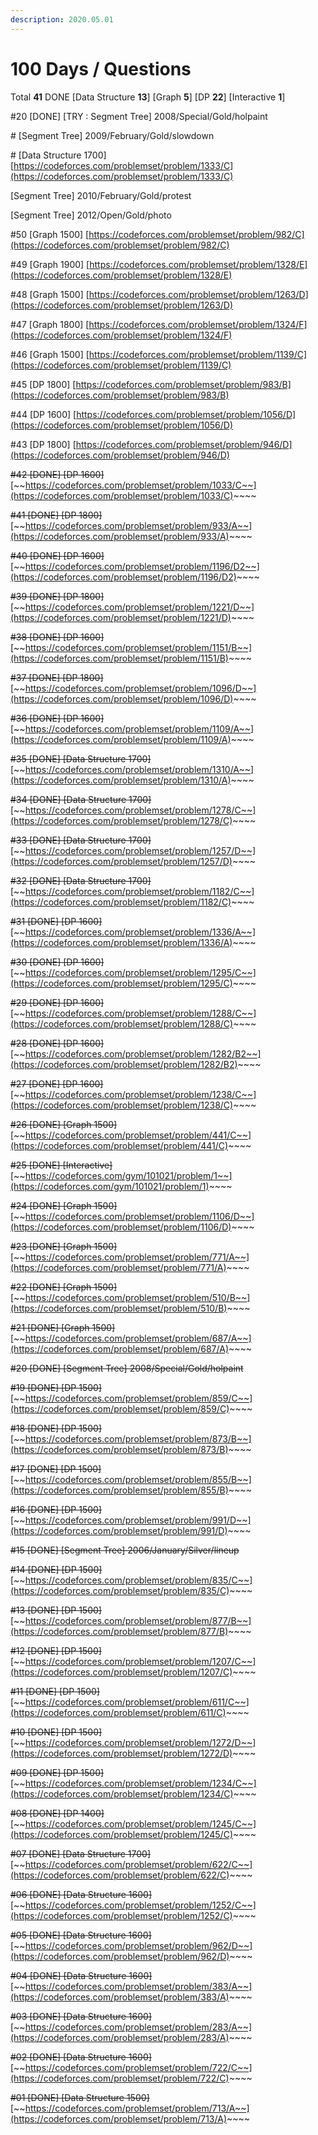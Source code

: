 ```yaml
---
description: 2020.05.01
---
```


# 100 Days / Questions

Total **41** DONE \[Data Structure **13**\] \[Graph **5**\] \[DP **22**\] \[Interactive **1**\]

\#20 \[DONE\] \[TRY : Segment Tree\] 2008/Special/Gold/holpaint

\# \[Segment Tree\] 2009/February/Gold/slowdown

\# \[Data Structure 1700\] [https://codeforces.com/problemset/problem/1333/C](https://codeforces.com/problemset/problem/1333/C)

\[Segment Tree\] 2010/February/Gold/protest

\[Segment Tree\] 2012/Open/Gold/photo

\#50 \[Graph 1500\] [https://codeforces.com/problemset/problem/982/C](https://codeforces.com/problemset/problem/982/C)

\#49 \[Graph 1900\] [https://codeforces.com/problemset/problem/1328/E](https://codeforces.com/problemset/problem/1328/E)

\#48 \[Graph 1500\] [https://codeforces.com/problemset/problem/1263/D](https://codeforces.com/problemset/problem/1263/D)

\#47 \[Graph 1800\] [https://codeforces.com/problemset/problem/1324/F](https://codeforces.com/problemset/problem/1324/F)

\#46 \[Graph 1500\] [https://codeforces.com/problemset/problem/1139/C](https://codeforces.com/problemset/problem/1139/C)

\#45 \[DP 1800\] [https://codeforces.com/problemset/problem/983/B](https://codeforces.com/problemset/problem/983/B)

\#44 \[DP 1600\] [https://codeforces.com/problemset/problem/1056/D](https://codeforces.com/problemset/problem/1056/D)

\#43 \[DP 1800\] [https://codeforces.com/problemset/problem/946/D](https://codeforces.com/problemset/problem/946/D)

~~\#42 \[DONE\] \[DP 1600\]~~ [~~https://codeforces.com/problemset/problem/1033/C~~](https://codeforces.com/problemset/problem/1033/C)~~~~

~~\#41 \[DONE\] \[DP 1800\]~~ [~~https://codeforces.com/problemset/problem/933/A~~](https://codeforces.com/problemset/problem/933/A)~~~~

~~\#40 \[DONE\] \[DP 1600\]~~ [~~https://codeforces.com/problemset/problem/1196/D2~~](https://codeforces.com/problemset/problem/1196/D2)~~~~

~~\#39 \[DONE\] \[DP 1800\]~~ [~~https://codeforces.com/problemset/problem/1221/D~~](https://codeforces.com/problemset/problem/1221/D)~~~~

~~\#38 \[DONE\] \[DP 1600\]~~ [~~https://codeforces.com/problemset/problem/1151/B~~](https://codeforces.com/problemset/problem/1151/B)~~~~

~~\#37 \[DONE\] \[DP 1800\]~~ [~~https://codeforces.com/problemset/problem/1096/D~~](https://codeforces.com/problemset/problem/1096/D)~~~~

~~\#36 \[DONE\] \[DP 1600\]~~ [~~https://codeforces.com/problemset/problem/1109/A~~](https://codeforces.com/problemset/problem/1109/A)~~~~

~~\#35 \[DONE\] \[Data Structure 1700\]~~ [~~https://codeforces.com/problemset/problem/1310/A~~](https://codeforces.com/problemset/problem/1310/A)~~~~

~~\#34 \[DONE\] \[Data Structure 1700\]~~ [~~https://codeforces.com/problemset/problem/1278/C~~](https://codeforces.com/problemset/problem/1278/C)~~~~

~~\#33 \[DONE\] \[Data Structure 1700\]~~ [~~https://codeforces.com/problemset/problem/1257/D~~](https://codeforces.com/problemset/problem/1257/D)~~~~

~~\#32 \[DONE\] \[Data Structure 1700\]~~ [~~https://codeforces.com/problemset/problem/1182/C~~](https://codeforces.com/problemset/problem/1182/C)~~~~

~~\#31 \[DONE\] \[DP 1600\]~~ [~~https://codeforces.com/problemset/problem/1336/A~~](https://codeforces.com/problemset/problem/1336/A)~~~~

~~\#30 \[DONE\] \[DP 1600\]~~ [~~https://codeforces.com/problemset/problem/1295/C~~](https://codeforces.com/problemset/problem/1295/C)~~~~

~~\#29 \[DONE\] \[DP 1600\]~~ [~~https://codeforces.com/problemset/problem/1288/C~~](https://codeforces.com/problemset/problem/1288/C)~~~~

~~\#28 \[DONE\] \[DP 1600\]~~ [~~https://codeforces.com/problemset/problem/1282/B2~~](https://codeforces.com/problemset/problem/1282/B2)~~~~

~~\#27 \[DONE\] \[DP 1600\]~~ [~~https://codeforces.com/problemset/problem/1238/C~~](https://codeforces.com/problemset/problem/1238/C)~~~~

~~\#26 \[DONE\] \[Graph 1500\]~~ [~~https://codeforces.com/problemset/problem/441/C~~](https://codeforces.com/problemset/problem/441/C)~~~~

~~\#25 \[DONE\] \[Interactive\]~~ [~~https://codeforces.com/gym/101021/problem/1~~](https://codeforces.com/gym/101021/problem/1)~~~~

~~\#24 \[DONE\] \[Graph 1500\]~~ [~~https://codeforces.com/problemset/problem/1106/D~~](https://codeforces.com/problemset/problem/1106/D)~~~~

~~\#23 \[DONE\] \[Graph 1500\]~~ [~~https://codeforces.com/problemset/problem/771/A~~](https://codeforces.com/problemset/problem/771/A)~~~~

~~\#22 \[DONE\] \[Graph 1500\]~~ [~~https://codeforces.com/problemset/problem/510/B~~](https://codeforces.com/problemset/problem/510/B)~~~~

~~\#21 \[DONE\] \[Graph 1500\]~~ [~~https://codeforces.com/problemset/problem/687/A~~](https://codeforces.com/problemset/problem/687/A)~~~~

~~\#20 \[DONE\] \[Segment Tree\] 2008/Special/Gold/holpaint~~

~~\#19 \[DONE\] \[DP 1500\]~~ [~~https://codeforces.com/problemset/problem/859/C~~](https://codeforces.com/problemset/problem/859/C)~~~~

~~\#18 \[DONE\] \[DP 1500\]~~ [~~https://codeforces.com/problemset/problem/873/B~~](https://codeforces.com/problemset/problem/873/B)~~~~

~~\#17 \[DONE\] \[DP 1500\]~~ [~~https://codeforces.com/problemset/problem/855/B~~](https://codeforces.com/problemset/problem/855/B)~~~~

~~\#16 \[DONE\] \[DP 1500\]~~ [~~https://codeforces.com/problemset/problem/991/D~~](https://codeforces.com/problemset/problem/991/D)~~~~

~~\#15 \[DONE\] \[Segment Tree\] 2006/January/Silver/lineup~~

~~\#14 \[DONE\] \[DP 1500\]~~ [~~https://codeforces.com/problemset/problem/835/C~~](https://codeforces.com/problemset/problem/835/C)~~~~

~~\#13 \[DONE\] \[DP 1500\]~~ [~~https://codeforces.com/problemset/problem/877/B~~](https://codeforces.com/problemset/problem/877/B)~~~~

~~\#12 \[DONE\] \[DP 1500\]~~ [~~https://codeforces.com/problemset/problem/1207/C~~](https://codeforces.com/problemset/problem/1207/C)~~~~

~~\#11 \[DONE\] \[DP 1500\]~~ [~~https://codeforces.com/problemset/problem/611/C~~](https://codeforces.com/problemset/problem/611/C)~~~~

~~\#10 \[DONE\] \[DP 1500\]~~ [~~https://codeforces.com/problemset/problem/1272/D~~](https://codeforces.com/problemset/problem/1272/D)~~~~

~~\#09 \[DONE\] \[DP 1500\]~~ [~~https://codeforces.com/problemset/problem/1234/C~~](https://codeforces.com/problemset/problem/1234/C)~~~~

~~\#08 \[DONE\] \[DP 1400\]~~ [~~https://codeforces.com/problemset/problem/1245/C~~](https://codeforces.com/problemset/problem/1245/C)~~~~

~~\#07 \[DONE\] \[Data Structure 1700\]~~ [~~https://codeforces.com/problemset/problem/622/C~~](https://codeforces.com/problemset/problem/622/C)~~~~

~~\#06 \[DONE\] \[Data Structure 1600\]~~ [~~https://codeforces.com/problemset/problem/1252/C~~](https://codeforces.com/problemset/problem/1252/C)~~~~

~~\#05 \[DONE\] \[Data Structure 1600\]~~ [~~https://codeforces.com/problemset/problem/962/D~~](https://codeforces.com/problemset/problem/962/D)~~~~

~~\#04 \[DONE\] \[Data Structure 1600\]~~ [~~https://codeforces.com/problemset/problem/383/A~~](https://codeforces.com/problemset/problem/383/A)~~~~

~~\#03 \[DONE\] \[Data Structure 1600\]~~ [~~https://codeforces.com/problemset/problem/283/A~~](https://codeforces.com/problemset/problem/283/A)~~~~

~~\#02 \[DONE\] \[Data Structure 1600\]~~ [~~https://codeforces.com/problemset/problem/722/C~~](https://codeforces.com/problemset/problem/722/C)~~~~

~~\#01 \[DONE\] \[Data Structure 1500\]~~ [~~https://codeforces.com/problemset/problem/713/A~~](https://codeforces.com/problemset/problem/713/A)~~~~

